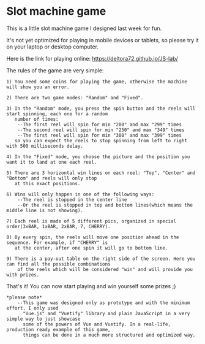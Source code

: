 # Slot machine game

This is a little slot machine game I designed last week for fun.

It's not yet optimized for playing in mobile devices or tablets, so please try it on your laptop or desktop computer.

Here is the link for playing online: https://deltora72.github.io/JS-lab/

The rules of the game are very simple:

    1) You need some coins for playing the game, otherwise the machine will show you an error.

    2) There are two game modes: "Random" and "Fixed".

    3) In the "Random" mode, you press the spin button and the reels will start spinning, each one for a random
       number of times:
        --The first reel will spin for min "200" and max "299" times
        --The second reel will spin for min "250" and max "349" times
        --The first reel will spin for min "300" and max "399" times
       so you can expect the reels to stop spinning from left to right with 500 milliseconds delay.

    4) In the "Fixed" mode, you choose the picture and the position you want it to land at one each reel.

    5) There are 3 horizontal win lines on each reel: "Top", "Center" and "Bottom" and reels will only stop
       at this exact positions.

    6) Wins will only happen in one of the following ways:
        --The reel is stopped in the center line
        --Or the reel is stopped in top and bottom lines(which means the middle line is not showing).

    7) Each reel is made of 5 different pics, organized in special order(3xBAR, 1xBAR, 2xBAR, 7, CHERRY).

    8) By every spin, the reels will move one position ahead in the sequence. For example, if "CHERRY" is
       at the center, after one spin it will go to bottom line.

    9) There is a pay-out table on the right side of the screen. Here you can find all the possible combinations
        of the reels which will be considered "win" and will provide you with prizes.

That's it! You can now start playing and win yourself some prizes ;)

    *please note*
        --This game was designed only as prototype and with the minimum effort. I only used
          "Vue.js" and "Vuetify" library and plain JavaScript in a very simple way to just showcase
          some of the powers of Vue and Vuetify. In a real-life, production ready example of this game,
          things can be done in a much more structured and optimized way.
